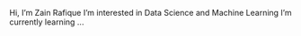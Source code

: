  Hi, I’m Zain Rafique
 I’m interested in Data Science and Machine Learning
 I’m currently learning ...
 

<!---
zain-18/zain-18 is a ✨ special ✨ repository because its `README.md` (this file) appears on your GitHub profile.
You can click the Preview link to take a look at your changes.
--->

